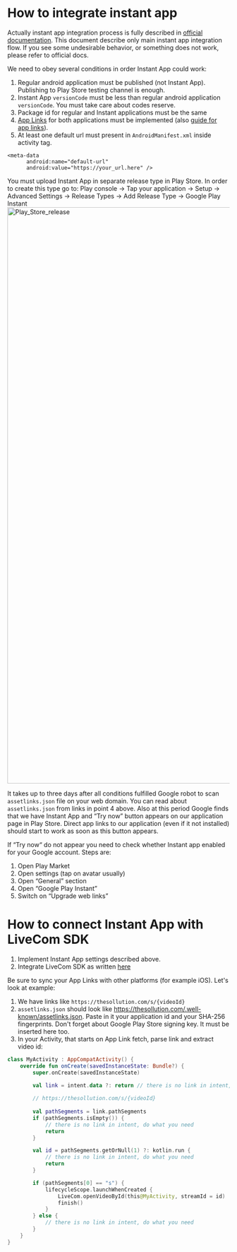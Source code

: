 # How to integrate instant app

Actually instant app integration process is fully described in [official documentation](https://developer.android.com/topic/google-play-instant/overview). This document describe only main instant app integration flow. If you see some undesirable behavior, or something does not work, please refer to official docs.  

We need to obey several conditions in order Instant App could work:

1. Regular android application must be published (not Instant App). Publishing to Play Store testing channel is enough.
2. Instant App `versionCode` must be less than regular android application `versionCode`. You must take care about codes reserve.
3. Package id for regular and Instant applications must be the same
4. [App Links](https://developer.android.com/training/app-links) for both applications must be implemented (also [guide for app links](https://developer.android.google.cn/studio/write/app-link-indexing?hl=en)).
5. At least one default url must present in `AndroidManifest.xml` inside activity tag.

```
<meta-data
      android:name="default-url"
      android:value="https://your_url.here" />
```

You must upload Instant App in separate release type in Play Store. In order to create this type go to:
Play console -> Tap your application -> Setup -> Advanced Settings -> Release Types -> Add Release Type -> Google Play Instant
<img width="1305" alt="Play_Store_release" src="https://user-images.githubusercontent.com/102226507/171581841-9052d8b1-1352-4294-8f81-012d6a6974eb.png">

It takes up to three days after all conditions fulfilled Google robot to scan `assetlinks.json` file on your web domain. You can read about `assetlinks.json` from links in point 4 above. Also at this period Google finds that we have Instant App and “Try now” button appears on our application page in Play Store. Direct app links to our application (even if it not installed) should start to work as soon as this button appears.  

If “Try now“ do not appear you need to check whether Instant app enabled for your Google account. Steps are:
1. Open Play Market
2. Open settings (tap on avatar usually)
3. Open “General” section
4. Open “Google Play Instant”
5. Switch on “Upgrade web links”

# How to connect Instant App with LiveCom SDK

1. Implement Instant App settings described above.
2. Integrate LiveCom SDK as written [here](https://github.com/LiveComSollutions/android-sdk-documentation)

Be sure to sync your App Links with other platforms (for example iOS).
Let's look at example:  
1. We have links like `https://thesollution.com/s/{videoId}`
2. `assetlinks.json` should look like https://thesollution.com/.well-known/assetlinks.json. Paste in it your application id and your SHA-256 fingerprints. Don't forget about Google Play Store signing key. It must be inserted here too.
3. In your Activity, that starts on App Link fetch, parse link and extract video id:
```kotlin
class MyActivity : AppCompatActivity() {
    override fun onCreate(savedInstanceState: Bundle?) {
        super.onCreate(savedInstanceState)

        val link = intent.data ?: return // there is no link in intent, do what you need
        
        // https://thesollution.com/s/{videoId}
        
        val pathSegments = link.pathSegments
        if (pathSegments.isEmpty()) {
            // there is no link in intent, do what you need
            return
        }

        val id = pathSegments.getOrNull(1) ?: kotlin.run {
            // there is no link in intent, do what you need
            return
        }

        if (pathSegments[0] == "s") {
            lifecycleScope.launchWhenCreated {
                LiveCom.openVideoById(this@MyActivity, streamId = id)
                finish()
            }
        } else {
            // there is no link in intent, do what you need
        }
    }
}
```
